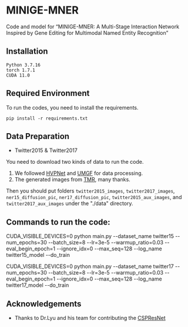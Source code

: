 # MINIGE-MNER

Code and model for “MINIGE-MNER: A Multi-Stage Interaction Network Inspired by Gene Editing for Multimodal Named Entity Recognition”

## Installation
```
Python 3.7.16
torch 1.7.1
CUDA 11.0
```

## Required Environment
To run the codes, you need to install the requirements.
```
pip install -r requirements.txt
```

## Data Preparation
+ Twitter2015 & Twitter2017

You need to download two kinds of data to run the code.

1. We followed [HVPNet](https://github.com/zjunlp/HVPNeT) and [UMGF](https://github.com/TransformersWsz/UMGF) for data processing.
2. The generated images from [TMR](https://github.com/thecharm/TMR), many thanks.

Then you should put folders `twitter2015_images`, `twitter2017_images`, `ner15_diffusion_pic`, `ner17_diffusion_pic`, `twitter2015_aux_images`, and `twitter2017_aux_images` under the "./data" directory.

## Commands to run the code:

CUDA_VISIBLE_DEVICES=0 python main.py --dataset_name twitter15 --num_epochs=30 --batch_size=8 --lr=3e-5 --warmup_ratio=0.03 --eval_begin_epoch=1 --ignore_idx=0 --max_seq=128 --log_name twitter15_model --do_train

CUDA_VISIBLE_DEVICES=0 python main.py --dataset_name twitter17 --num_epochs=30 --batch_size=8 --lr=3e-5 --warmup_ratio=0.03 --eval_begin_epoch=1 --ignore_idx=0 --max_seq=128  --log_name twitter17_model --do_train


## Acknowledgements

+ Thanks to Dr.Lyu and his team for contributing the [CSPResNet](https://github.com/yf-lyu/VG-MNER)
